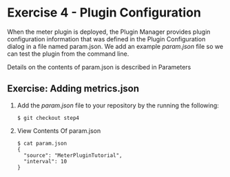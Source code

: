 Exercise 4 - Plugin Configuration
=================================

When the meter plugin is deployed, the Plugin Manager provides plugin configuration
information that was defined in the Plugin Configuration dialog in a file named param.json.
We add an example _param.json_ file so we can test the plugin from the command line.

Details on the contents of param.json is described in Parameters

## Exercise: Adding metrics.json

1. Add the _param.json_ file to your repository by the running the following:

    ```
    $ git checkout step4
    ```

2. View Contents Of param.json
    ```
    $ cat param.json
    {
      "source": "MeterPluginTutorial",
      "interval": 10
    }
    ```
